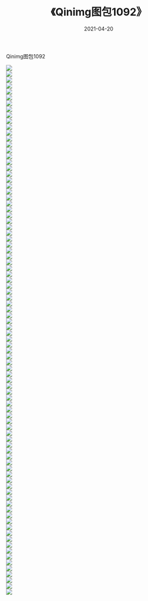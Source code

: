 ﻿---
layout: post
title:  《Qinimg图包1092》
date:   2021-04-20
img: http://imgx.orgx.ga/Qinimg图包/Qinimg图包1092/000.jpg
categories: [美女, 清纯, 唯美]
---

Qinimg图包1092

 ![](http://imgx.orgx.ga/Qinimg图包/Qinimg图包1092/001.jpg) <br>![](http://imgx.orgx.ga/Qinimg图包/Qinimg图包1092/002.jpg) <br>![](http://imgx.orgx.ga/Qinimg图包/Qinimg图包1092/003.jpg) <br>![](http://imgx.orgx.ga/Qinimg图包/Qinimg图包1092/004.jpg) <br>![](http://imgx.orgx.ga/Qinimg图包/Qinimg图包1092/005.jpg) <br>![](http://imgx.orgx.ga/Qinimg图包/Qinimg图包1092/006.jpg) <br>![](http://imgx.orgx.ga/Qinimg图包/Qinimg图包1092/007.jpg) <br>![](http://imgx.orgx.ga/Qinimg图包/Qinimg图包1092/008.jpg) <br>![](http://imgx.orgx.ga/Qinimg图包/Qinimg图包1092/009.jpg) <br>![](http://imgx.orgx.ga/Qinimg图包/Qinimg图包1092/010.jpg) <br>![](http://imgx.orgx.ga/Qinimg图包/Qinimg图包1092/011.jpg) <br>![](http://imgx.orgx.ga/Qinimg图包/Qinimg图包1092/012.jpg) <br>![](http://imgx.orgx.ga/Qinimg图包/Qinimg图包1092/013.jpg) <br>![](http://imgx.orgx.ga/Qinimg图包/Qinimg图包1092/014.jpg) <br>![](http://imgx.orgx.ga/Qinimg图包/Qinimg图包1092/015.jpg) <br>![](http://imgx.orgx.ga/Qinimg图包/Qinimg图包1092/016.jpg) <br>![](http://imgx.orgx.ga/Qinimg图包/Qinimg图包1092/017.jpg) <br>![](http://imgx.orgx.ga/Qinimg图包/Qinimg图包1092/018.jpg) <br>![](http://imgx.orgx.ga/Qinimg图包/Qinimg图包1092/019.jpg) <br>![](http://imgx.orgx.ga/Qinimg图包/Qinimg图包1092/020.jpg) <br>![](http://imgx.orgx.ga/Qinimg图包/Qinimg图包1092/021.jpg) <br>![](http://imgx.orgx.ga/Qinimg图包/Qinimg图包1092/022.jpg) <br>![](http://imgx.orgx.ga/Qinimg图包/Qinimg图包1092/023.jpg) <br>![](http://imgx.orgx.ga/Qinimg图包/Qinimg图包1092/024.jpg) <br>![](http://imgx.orgx.ga/Qinimg图包/Qinimg图包1092/025.jpg) <br>![](http://imgx.orgx.ga/Qinimg图包/Qinimg图包1092/026.jpg) <br>![](http://imgx.orgx.ga/Qinimg图包/Qinimg图包1092/027.jpg) <br>![](http://imgx.orgx.ga/Qinimg图包/Qinimg图包1092/028.jpg) <br>![](http://imgx.orgx.ga/Qinimg图包/Qinimg图包1092/029.jpg) <br>![](http://imgx.orgx.ga/Qinimg图包/Qinimg图包1092/030.jpg) <br>![](http://imgx.orgx.ga/Qinimg图包/Qinimg图包1092/031.jpg) <br>![](http://imgx.orgx.ga/Qinimg图包/Qinimg图包1092/032.jpg) <br>![](http://imgx.orgx.ga/Qinimg图包/Qinimg图包1092/033.jpg) <br>![](http://imgx.orgx.ga/Qinimg图包/Qinimg图包1092/034.jpg) <br>![](http://imgx.orgx.ga/Qinimg图包/Qinimg图包1092/035.jpg) <br>![](http://imgx.orgx.ga/Qinimg图包/Qinimg图包1092/036.jpg) <br>![](http://imgx.orgx.ga/Qinimg图包/Qinimg图包1092/037.jpg) <br>![](http://imgx.orgx.ga/Qinimg图包/Qinimg图包1092/038.jpg) <br>![](http://imgx.orgx.ga/Qinimg图包/Qinimg图包1092/039.jpg) <br>![](http://imgx.orgx.ga/Qinimg图包/Qinimg图包1092/040.jpg) <br>![](http://imgx.orgx.ga/Qinimg图包/Qinimg图包1092/041.jpg) <br>![](http://imgx.orgx.ga/Qinimg图包/Qinimg图包1092/042.jpg) <br>![](http://imgx.orgx.ga/Qinimg图包/Qinimg图包1092/043.jpg) <br>![](http://imgx.orgx.ga/Qinimg图包/Qinimg图包1092/044.jpg) <br>![](http://imgx.orgx.ga/Qinimg图包/Qinimg图包1092/045.jpg) <br>![](http://imgx.orgx.ga/Qinimg图包/Qinimg图包1092/046.jpg) <br>![](http://imgx.orgx.ga/Qinimg图包/Qinimg图包1092/047.jpg) <br>![](http://imgx.orgx.ga/Qinimg图包/Qinimg图包1092/048.jpg) <br>![](http://imgx.orgx.ga/Qinimg图包/Qinimg图包1092/049.jpg) <br>![](http://imgx.orgx.ga/Qinimg图包/Qinimg图包1092/050.jpg) <br>![](http://imgx.orgx.ga/Qinimg图包/Qinimg图包1092/051.jpg) <br>![](http://imgx.orgx.ga/Qinimg图包/Qinimg图包1092/052.jpg) <br>![](http://imgx.orgx.ga/Qinimg图包/Qinimg图包1092/053.jpg) <br>![](http://imgx.orgx.ga/Qinimg图包/Qinimg图包1092/054.jpg) <br>![](http://imgx.orgx.ga/Qinimg图包/Qinimg图包1092/055.jpg) <br>![](http://imgx.orgx.ga/Qinimg图包/Qinimg图包1092/056.jpg) <br>![](http://imgx.orgx.ga/Qinimg图包/Qinimg图包1092/057.jpg) <br>![](http://imgx.orgx.ga/Qinimg图包/Qinimg图包1092/058.jpg) <br>![](http://imgx.orgx.ga/Qinimg图包/Qinimg图包1092/059.jpg) <br>![](http://imgx.orgx.ga/Qinimg图包/Qinimg图包1092/060.jpg) <br>![](http://imgx.orgx.ga/Qinimg图包/Qinimg图包1092/061.jpg) <br>![](http://imgx.orgx.ga/Qinimg图包/Qinimg图包1092/062.jpg) <br>![](http://imgx.orgx.ga/Qinimg图包/Qinimg图包1092/063.jpg) <br>![](http://imgx.orgx.ga/Qinimg图包/Qinimg图包1092/064.jpg) <br>![](http://imgx.orgx.ga/Qinimg图包/Qinimg图包1092/065.jpg) <br>![](http://imgx.orgx.ga/Qinimg图包/Qinimg图包1092/066.jpg) <br>![](http://imgx.orgx.ga/Qinimg图包/Qinimg图包1092/067.jpg) <br>![](http://imgx.orgx.ga/Qinimg图包/Qinimg图包1092/068.jpg) <br>![](http://imgx.orgx.ga/Qinimg图包/Qinimg图包1092/069.jpg) <br>![](http://imgx.orgx.ga/Qinimg图包/Qinimg图包1092/070.jpg) <br>![](http://imgx.orgx.ga/Qinimg图包/Qinimg图包1092/071.jpg) <br>![](http://imgx.orgx.ga/Qinimg图包/Qinimg图包1092/072.jpg) <br>![](http://imgx.orgx.ga/Qinimg图包/Qinimg图包1092/073.jpg) <br>![](http://imgx.orgx.ga/Qinimg图包/Qinimg图包1092/074.jpg) <br>![](http://imgx.orgx.ga/Qinimg图包/Qinimg图包1092/075.jpg) <br>![](http://imgx.orgx.ga/Qinimg图包/Qinimg图包1092/076.jpg) <br>![](http://imgx.orgx.ga/Qinimg图包/Qinimg图包1092/077.jpg) <br>![](http://imgx.orgx.ga/Qinimg图包/Qinimg图包1092/078.jpg) <br>![](http://imgx.orgx.ga/Qinimg图包/Qinimg图包1092/079.jpg) <br>![](http://imgx.orgx.ga/Qinimg图包/Qinimg图包1092/080.jpg) <br>![](http://imgx.orgx.ga/Qinimg图包/Qinimg图包1092/081.jpg) <br>![](http://imgx.orgx.ga/Qinimg图包/Qinimg图包1092/082.jpg) <br>![](http://imgx.orgx.ga/Qinimg图包/Qinimg图包1092/083.jpg) <br>![](http://imgx.orgx.ga/Qinimg图包/Qinimg图包1092/084.jpg) <br>![](http://imgx.orgx.ga/Qinimg图包/Qinimg图包1092/085.jpg) <br>![](http://imgx.orgx.ga/Qinimg图包/Qinimg图包1092/086.jpg) <br>![](http://imgx.orgx.ga/Qinimg图包/Qinimg图包1092/087.jpg) <br>![](http://imgx.orgx.ga/Qinimg图包/Qinimg图包1092/088.jpg) <br>![](http://imgx.orgx.ga/Qinimg图包/Qinimg图包1092/089.jpg) <br>![](http://imgx.orgx.ga/Qinimg图包/Qinimg图包1092/090.jpg) <br>